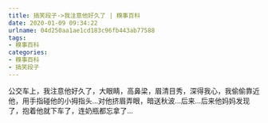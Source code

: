 ```yaml
---
title: 搞笑段子->我注意他好久了 | 糗事百科
date: 2020-01-09 09:34:22
urlname: 04d250aa1ae1cd183c96fb443ab77588
tags: 
- 糗事百科
categories:
- 糗事百科
- 搞笑段子
---
```

公交车上，我注意他好久了，大眼睛，高鼻梁，眉清目秀，深得我心，我偷偷靠近他，用手指碰他的小拇指头...对他挤眉弄眼，暗送秋波...后来...后来他妈妈发现了，抱着他就下车了，连奶瓶都忘拿了...


